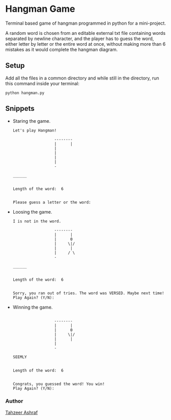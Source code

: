 # Hangman Game

Terminal based game of hangman programmed in python for a mini-project.

A random word is chosen from an editable external txt file containing words separated by newline character, and the player has to guess the word, either letter by letter or the entire word at once, without making more than 6 mistakes as it would complete the hangman diagram.

## Setup
Add all the files in a common directory and while still in the directory, run this command inside your terminal:
```
python hangman.py
```

## Snippets

- Staring the game.

  ```
  Let's play Hangman!

                    --------       
                    |      |       
                    |
                    |
                    |
                    |
                    -

  ______


  Length of the word:  6


  Please guess a letter or the word: 
  ```

- Loosing the game.

  ```
  I is not in the word.

                    --------
                    |      |
                    |      0
                    |     \|/
                    |      |
                    |     / \
                    -

  ______


  Length of the word:  6


  Sorry, you ran out of tries. The word was VERSED. Maybe next time!
  Play Again? (Y/N):
  ```
  
- Winning the game.

  ```
  
                    --------
                    |      |
                    |      0
                    |     \|/
                    |      |
                    |
                    -

  SEEMLY


  Length of the word:  6


  Congrats, you guessed the word! You win!
  Play Again? (Y/N):
  ```
  
### **Author**

[Tahzeer Ashraf](https://github.com/tahzeer)
